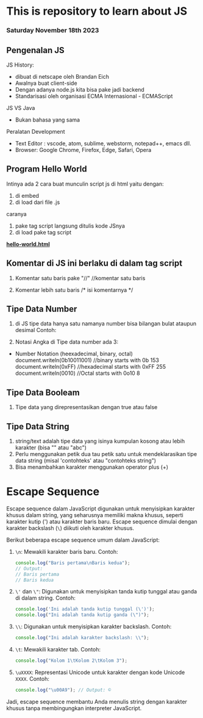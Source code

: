 # This is repository to learn about JS

### Saturday November 18th 2023

## Pengenalan JS
JS History:
- dibuat di netscape oleh Brandan Eich
- Awalnya buat client-side
- Dengan adanya node.js kita bisa pake jadi backend
- Standarisasi oleh organisasi ECMA Internasional - ECMAScript

JS VS Java
- Bukan bahasa yang sama

Peralatan Development
- Text Editor : vscode, atom, sublime, webstorm, notepad++, emacs dll.
- Browser: Google Chrome, Firefox, Edge, Safari, Opera 

## Program Hello World
Intinya ada 2 cara buat munculin script js di html yaitu dengan:
1. di embed
2. di load dari file .js

caranya
1. pake tag script langsung ditulis kode JSnya <script></script>
2. di load pake tag script <script src="script/hello-world.js"></script>

[**hello-world.html**](./js-learn/hello-world.html) 

## Komentar di JS ini berlaku di dalam tag script <script></script>
1. Komentar satu baris pake "//"
//komentar satu baris

2. Komentar lebih satu baris
/*
isi komentarnya
*/


## Tipe Data Number
1. di JS tipe data hanya satu namanya number bisa bilangan bulat ataupun desimal
Contoh:
<script> 
document.writeln(100)
document.writeln(<br>)
document.writeln(100)
</script>
2. Notasi Angka di Tipe data number ada 3:
- Number Notation (heexadecimal, binary, octal)
        document.writeln(0b10011001) //binary starts with 0b 153
        document.writeln(0xFF) //hexadecimal starts with 0xFF 255
        document.writeln(0010) //Octal starts with 0o10 8

## Tipe Data Booleam
1. Tipe data yang direpresentasikan dengan true atau false


## Tipe Data String
1. string/text adalah tipe data yang isinya kumpulan kosong atau lebih karakter (bisa "" atau "abc")
2. Perlu menggunakan petik dua tau petik satu untuk mendeklarasikan tipe data string (misal 'contohteks' atau "contohteks string")
3. Bisa menambahkan karakter menggunakan operator plus (+)

# Escape Sequence
Escape sequence dalam JavaScript digunakan untuk menyisipkan karakter khusus dalam string, yang seharusnya memiliki makna khusus, seperti karakter kutip (') atau karakter baris baru. Escape sequence dimulai dengan karakter backslash (`\`) diikuti oleh karakter khusus.

Berikut beberapa escape sequence umum dalam JavaScript:

1. `\n`: Mewakili karakter baris baru.
   Contoh:
   ```javascript
   console.log("Baris pertama\nBaris kedua");
   // Output:
   // Baris pertama
   // Baris kedua
   ```

2. `\'` dan `\"`: Digunakan untuk menyisipkan tanda kutip tunggal atau ganda di dalam string.
   Contoh:
   ```javascript
   console.log('Ini adalah tanda kutip tunggal (\')');
   console.log("Ini adalah tanda kutip ganda (\")");
   ```

3. `\\`: Digunakan untuk menyisipkan karakter backslash.
   Contoh:
   ```javascript
   console.log("Ini adalah karakter backslash: \\");
   ```

4. `\t`: Mewakili karakter tab.
   Contoh:
   ```javascript
   console.log("Kolom 1\tKolom 2\tKolom 3");
   ```

5. `\uXXXX`: Representasi Unicode untuk karakter dengan kode Unicode `XXXX`.
   Contoh:
   ```javascript
   console.log("\u00A9"); // Output: ©
   ```

Jadi, escape sequence membantu Anda menulis string dengan karakter khusus tanpa membingungkan interpreter JavaScript.




